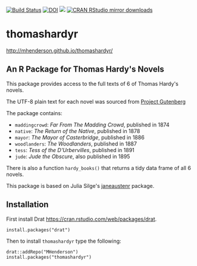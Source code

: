 [![Build Status](https://travis-ci.org/MHenderson/thomashardyr.svg?branch=master)](https://travis-ci.org/MHenderson/thomashardyr)
[![DOI](https://zenodo.org/badge/56910697.svg)](https://zenodo.org/badge/latestdoi/56910697)
[![](http://www.r-pkg.org/badges/version/thomashardyr)](http://www.r-pkg.org/pkg/thomashardyr)
[![CRAN RStudio mirror downloads](http://cranlogs.r-pkg.org/badges/thomashardyr)](http://www.r-pkg.org/pkg/thomashardyr)

# thomashardyr

http://mhenderson.github.io/thomashardyr/

## An R Package for Thomas Hardy's Novels

This package provides access to the full texts of 6 of Thomas Hardy's novels.

The UTF-8 plain text for each novel was sourced from
[Project Gutenberg](https://www.gutenberg.org/)

The package contains:

* `maddingcrowd`:  *Far From The Madding Crowd*, published in 1874
* `native`:  *The Return of the Native*, published in 1878
* `mayor`:  *The Mayor of Casterbridge*, published in 1886
* `woodlanders`:  *The Woodlanders*, published in 1887
* `tess`:  *Tess of the D'Urbervilles*, published in 1891
* `jude`:  *Jude the Obscure*, also published in 1895

There is also a function `hardy_books()` that returns a tidy data frame of all 6 novels.

This package is based on Julia Silge's [janeaustenr](https://github.com/juliasilge/janeaustenr)
package.

## Installation

First install Drat https://cran.rstudio.com/web/packages/drat.

```
install.packages("drat")
```

Then to install `thomashardyr` type the following:

```
drat::addRepo("MHenderson")
install.packages("thomashardyr")
```
